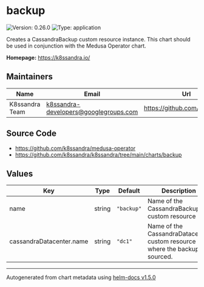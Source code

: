 # backup

![Version: 0.26.0](https://img.shields.io/badge/Version-0.26.0-informational?style=flat-square) ![Type: application](https://img.shields.io/badge/Type-application-informational?style=flat-square)

Creates a CassandraBackup custom resource instance. This chart should be used in conjunction with the Medusa Operator chart.

**Homepage:** <https://k8ssandra.io/>

## Maintainers

| Name | Email | Url |
| ---- | ------ | --- |
| K8ssandra Team | k8ssandra-developers@googlegroups.com | https://github.com/k8ssandra |

## Source Code

* <https://github.com/k8ssandra/medusa-operator>
* <https://github.com/k8ssandra/k8ssandra/tree/main/charts/backup>

## Values

| Key | Type | Default | Description |
|-----|------|---------|-------------|
| name | string | `"backup"` | Name of the CassandraBackup custom resource |
| cassandraDatacenter.name | string | `"dc1"` | Name of the CassandraDatacenter custom resource where the backup is sourced. |

----------------------------------------------
Autogenerated from chart metadata using [helm-docs v1.5.0](https://github.com/norwoodj/helm-docs/releases/v1.5.0)
